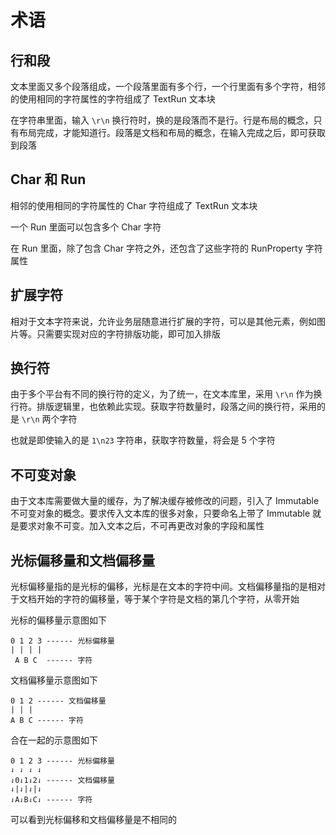 ﻿# 术语

## 行和段

文本里面又多个段落组成，一个段落里面有多个行，一个行里面有多个字符，相邻的使用相同的字符属性的字符组成了 TextRun 文本块

在字符串里面，输入 `\r\n` 换行符时，换的是段落而不是行。行是布局的概念，只有布局完成，才能知道行。段落是文档和布局的概念，在输入完成之后，即可获取到段落

## Char 和 Run

相邻的使用相同的字符属性的 Char 字符组成了 TextRun 文本块

一个 Run 里面可以包含多个 Char 字符

在 Run 里面，除了包含 Char 字符之外，还包含了这些字符的 RunProperty 字符属性

## 扩展字符

相对于文本字符来说，允许业务层随意进行扩展的字符，可以是其他元素，例如图片等。只需要实现对应的字符排版功能，即可加入排版

## 换行符

由于多个平台有不同的换行符的定义，为了统一，在文本库里，采用 `\r\n` 作为换行符。排版逻辑里，也依赖此实现。获取字符数量时，段落之间的换行符，采用的是 `\r\n` 两个字符

也就是即使输入的是 `1\n23` 字符串，获取字符数量，将会是 5 个字符

## 不可变对象

由于文本库需要做大量的缓存，为了解决缓存被修改的问题，引入了 Immutable 不可变对象的概念。要求传入文本库的很多对象，只要命名上带了 Immutable 就是要求对象不可变。加入文本之后，不可再更改对象的字段和属性

## 光标偏移量和文档偏移量

光标偏移量指的是光标的偏移，光标是在文本的字符中间。文档偏移量指的是相对于文档开始的字符的偏移量，等于某个字符是文档的第几个字符，从零开始

光标的偏移量示意图如下

```
0 1 2 3 ------ 光标偏移量
| | | |
 A B C  ------ 字符 
```

文档偏移量示意图如下

```
0 1 2 ------ 文档偏移量
| | |              
A B C ------ 字符
```

合在一起的示意图如下

```
0 1 2 3 ------ 光标偏移量
⇃ ⇃ ⇃ ⇃              
⇃0⇃1⇃2⇃ ------ 文档偏移量
⇃|⇃|⇃|⇃              
⇃A⇃B⇃C⇃ ------ 字符
```

可以看到光标偏移和文档偏移量是不相同的